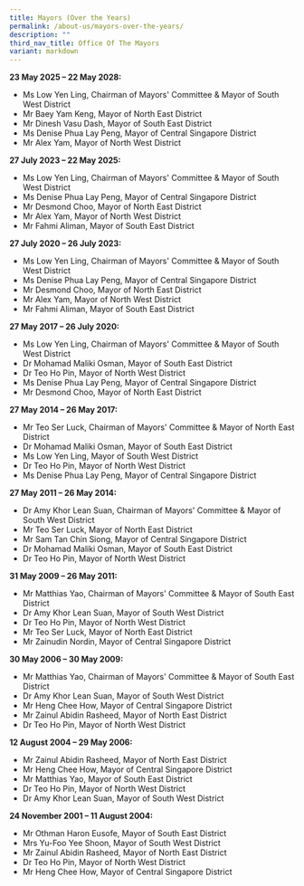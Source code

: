 ```yaml
---
title: Mayors (Over the Years)
permalink: /about-us/mayors-over-the-years/
description: ""
third_nav_title: Office Of The Mayors
variant: markdown
---
```

<strong>23 May 2025 – 22 May 2028:</strong>
* Ms Low Yen Ling, Chairman of Mayors' Committee &amp; Mayor of South West District
* Mr Baey Yam Keng, Mayor of North East District
* Mr Dinesh Vasu Dash, Mayor of South East District
* Ms Denise Phua Lay Peng, Mayor of Central Singapore District
* Mr Alex Yam, Mayor of North West District

<strong>27 July 2023 – 22 May 2025:</strong>
* Ms Low Yen Ling, Chairman of Mayors' Committee &amp; Mayor of South West District
* Ms Denise Phua Lay Peng, Mayor of Central Singapore District
* Mr Desmond Choo, Mayor of North East District
* Mr Alex Yam, Mayor of North West District
* Mr Fahmi Aliman, Mayor of South East District

<strong>27 July 2020 – 26 July 2023:</strong>
* Ms Low Yen Ling, Chairman of Mayors' Committee &amp; Mayor of South West District
* Ms Denise Phua Lay Peng, Mayor of Central Singapore District
* Mr Desmond Choo, Mayor of North East District
* Mr Alex Yam, Mayor of North West District
* Mr Fahmi Aliman, Mayor of South East District

<strong>27 May 2017 – 26 July 2020:</strong>
* Ms Low Yen Ling, Chairman of Mayors' Committee &amp; Mayor of South West District
* Dr Mohamad Maliki Osman, Mayor of South East District
* Dr Teo Ho Pin, Mayor of North West District
* Ms Denise Phua Lay Peng, Mayor of Central Singapore District
* Mr Desmond Choo, Mayor of North East District

<strong>27 May 2014 – 26 May 2017:</strong>
* Mr Teo Ser Luck, Chairman of Mayors' Committee &amp; Mayor of North East District
* Dr Mohamad Maliki Osman, Mayor of South East District
* Ms Low Yen Ling, Mayor of South West District
* Dr Teo Ho Pin, Mayor of North West District
* Ms Denise Phua Lay Peng, Mayor of Central Singapore District

<strong>27 May 2011 – 26 May 2014:</strong>
* Dr Amy Khor Lean Suan, Chairman of Mayors' Committee &amp; Mayor of South West District
* Mr Teo Ser Luck, Mayor of North East District
* Mr Sam Tan Chin Siong, Mayor of Central Singapore District
* Dr Mohamad Maliki Osman, Mayor of South East District
* Dr Teo Ho Pin, Mayor of North West District

<strong>31 May 2009 – 26 May 2011:</strong>
* Mr Matthias Yao, Chairman of Mayors' Committee &amp; Mayor of South East District
* Dr Amy Khor Lean Suan, Mayor of South West District
* Dr Teo Ho Pin, Mayor of North West District
* Mr Teo Ser Luck, Mayor of North East District
* Mr Zainudin Nordin, Mayor of Central Singapore District

<strong>30 May 2006 – 30 May 2009:</strong>
* Mr Matthias Yao, Chairman of Mayors' Committee &amp; Mayor of South East District
* Dr Amy Khor Lean Suan, Mayor of South West District
* Mr Heng Chee How, Mayor of Central Singapore District
* Mr Zainul Abidin Rasheed, Mayor of North East District
* Dr Teo Ho Pin, Mayor of North West District

<strong>12 August 2004 – 29 May 2006:</strong>
* Mr Zainul Abidin Rasheed, Mayor of North East District
* Mr Heng Chee How, Mayor of Central Singapore District
* Mr Matthias Yao, Mayor of South East District
* Dr Teo Ho Pin, Mayor of North West District
* Dr Amy Khor Lean Suan, Mayor of South West District

<strong>24 November 2001 – 11 August 2004:</strong>
* Mr Othman Haron Eusofe, Mayor of South East District
* Mrs Yu-Foo Yee Shoon, Mayor of South West District
* Mr Zainul Abidin Rasheed, Mayor of North East District
* Dr Teo Ho Pin, Mayor of North West District
* Mr Heng Chee How, Mayor of Central Singapore District
